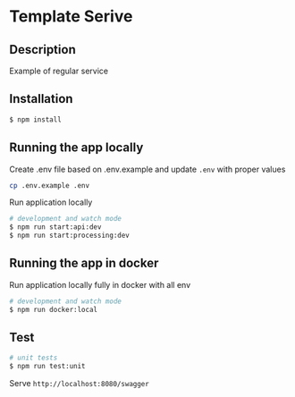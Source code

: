 # Template Serive

## Description

Example of regular service

## Installation

```bash
$ npm install
```

## Running the app locally

Create .env file based on .env.example and update `.env` with proper values

```bash
cp .env.example .env
```

Run application locally
```bash
# development and watch mode
$ npm run start:api:dev
$ npm run start:processing:dev

```

## Running the app in docker

Run application locally fully in docker with all env
```bash
# development and watch mode
$ npm run docker:local
```

## Test

```bash
# unit tests
$ npm run test:unit
```

Serve `http://localhost:8080/swagger`
